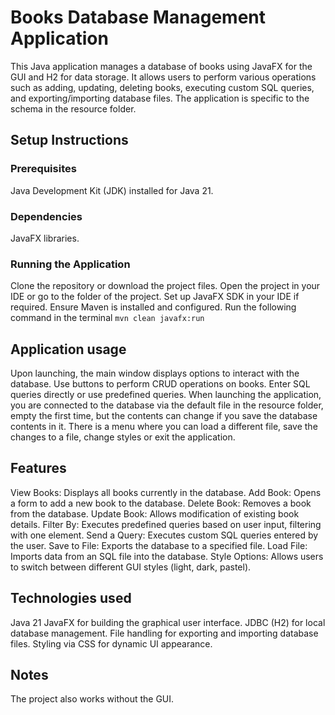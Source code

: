 # Books Database Management Application

This Java application manages a database of books using JavaFX for the GUI and H2 for data storage. It allows users to perform various operations such as adding, updating, deleting books, executing custom SQL queries, and exporting/importing database files.
The application is specific to the schema in the resource folder.

## Setup Instructions

### Prerequisites

Java Development Kit (JDK) installed for Java 21.

### Dependencies

JavaFX libraries.

### Running the Application

Clone the repository or download the project files.
Open the project in your IDE or go to the folder of the project.
Set up JavaFX SDK in your IDE if required.
Ensure Maven is installed and configured.
Run the following command in the terminal `mvn clean javafx:run`

## Application usage

Upon launching, the main window displays options to interact with the database.
Use buttons to perform CRUD operations on books.
Enter SQL queries directly or use predefined queries.
When launching the application, you are connected to the database via the default file in the resource folder, empty the first time, but the contents can change if you save the database contents in it.
There is a menu where you can load a different file, save the changes to a file, change styles or exit the application.

## Features

View Books: Displays all books currently in the database.
Add Book: Opens a form to add a new book to the database.
Delete Book: Removes a book from the database.
Update Book: Allows modification of existing book details.
Filter By: Executes predefined queries based on user input, filtering with one element.
Send a Query: Executes custom SQL queries entered by the user.
Save to File: Exports the database to a specified file.
Load File: Imports data from an SQL file into the database.
Style Options: Allows users to switch between different GUI styles (light, dark, pastel).

## Technologies used

Java 21
JavaFX for building the graphical user interface.
JDBC (H2) for local database management.
File handling for exporting and importing database files.
Styling via CSS for dynamic UI appearance.

## Notes

The project also works without the GUI.